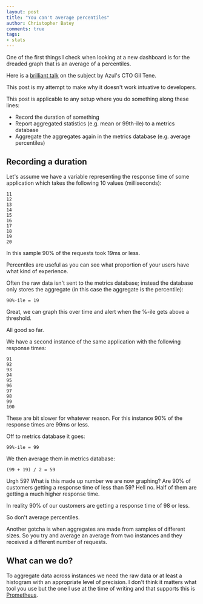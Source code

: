 ```yaml
---
layout: post
title: "You can't average percentiles"
author: Christopher Batey
comments: true
tags:
- stats
---
```


One of the first things I check when looking at a new dashboard is for the
dreaded graph that is an average of a percentiles. 

Here is a [brilliant talk](https://www.youtube.com/watch?v=lJ8ydIuPFeU) on the
subject by Azul's CTO Gil Tene.

This post  is my attempt to make why it doesn't
work intuative to developers.

This post is applicable to any setup where
you do something along these lines: 

* Record the duration of something
* Report aggregated statistics (e.g. mean or 99th-ile) to a metrics database 
* Aggregate the aggregates again in the metrics database (e.g. average
  percentiles)

## Recording a duration

Let's assume we have a variable representing the response time of some
application which takes the following 10 values (milliseconds): 


```
11
12
13
14
15
16
17
18
19
20
```

In this sample 90% of the requests took 19ms or less. 

Percentiles are useful as you can see what proportion of your users
have what kind of experience.

Often the raw data isn't sent to the metrics database; instead the database only
stores the aggregate (in this case the aggregate is the percentile):

```
90%-ile = 19
```

Great, we can graph this over time and alert when the %-ile gets above a
threshold. 

All good so far.

We have a second instance of the same application with the following response
times:

```
91
92
93
94
95
96
97
98
99
100
```

These are bit slower for whatever reason. For this instance 90% of the response times are 99ms or less.

Off to metrics database it goes:

```
99%-ile = 99
```

We then average them in metrics database:

```
(99 + 19) / 2 = 59
```

Urgh 59? What is this made up number we are now graphing? Are 90% of customers
getting a response time of less than 59? Hell no. Half of them are getting a
much higher response time.

In reality 90% of our customers are getting a response time of 98 or less.

So don't average percentiles.

Another gotcha is when aggregates are made from samples of different sizes.
So you try and average an average from two instances and they received a
different number of requests.

## What can we do?

To aggregate data across instances we need the raw data or at least a histogram
with an appropriate level of precision. I don't think it matters what tool you
use but the one I use at the time of writing and that supports this is
[Prometheus](https://prometheus.io/docs/practices/histograms/).
